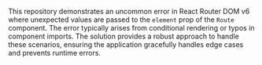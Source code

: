 This repository demonstrates an uncommon error in React Router DOM v6 where unexpected values are passed to the `element` prop of the `Route` component.  The error typically arises from conditional rendering or typos in component imports. The solution provides a robust approach to handle these scenarios, ensuring the application gracefully handles edge cases and prevents runtime errors.